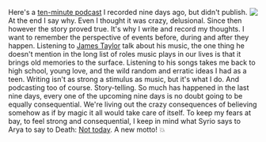<img src="http://scripting.com/images/2018/09/10/aryaActionFigure.png" border="0" align="right">Here's a <a href="http://scripting.com/2020/03/05/aDeadlyVirusIstakingOverTheWorldAndTheUnitedStatesDoesntHaveAGovernment.m4a">ten-minute podcast</a> I recorded nine days ago, but didn't publish. At the end I say why. Even I thought it was crazy, delusional. Since then however the story proved true. It's why I write and record my thoughts. I want to remember the perspective of events before, during and after they happen. Listening to <a href="http://scripting.com/2020/03/11.html#a190333">James Taylor</a> talk about his music, the one thing he doesn't mention in the long list of roles music plays in our lives is that it brings old memories to the surface. Listening to his songs takes me back to high school, young love, and the wild random and erratic ideas I had as a teen. Writing isn't as strong a stimulus as music, but it's what I do. And podcasting too of course. Story-telling. So much has happened in the last nine days, every one of the upcoming nine days is no doubt going to be equally consequential. We're living out the crazy consequences of believing somehow as if by magic it all would take care of itself. To keep my fears at bay, to feel strong and consequential, I keep in mind what Syrio says to Arya to say to Death: <a href="https://www.youtube.com/watch?v=AEhAFgvwS1M">Not today</a>. A new motto! :boom:
